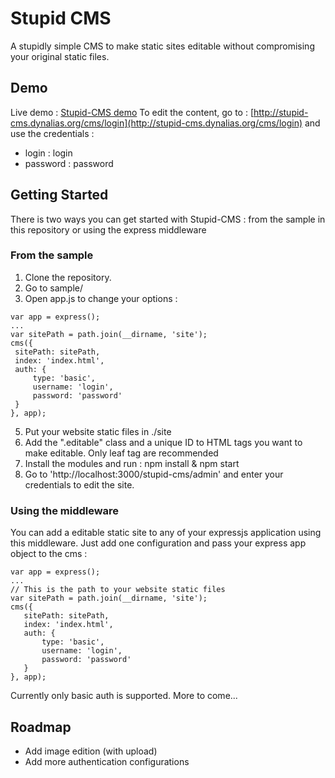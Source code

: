 # Stupid CMS
A stupidly simple CMS to make static sites editable without compromising your original static files.

## Demo
Live demo : [Stupid-CMS demo](http://stupid-cms.dynalias.org/)
To edit the content, go to : [http://stupid-cms.dynalias.org/cms/login](http://stupid-cms.dynalias.org/cms/login) and use the credentials :
* login : login
* password : password

## Getting Started
There is two ways you can get started with Stupid-CMS : from the sample in this repository or using the express middleware
### From the sample
 1. Clone the repository.
 2. Go to sample/
 3. Open app.js to change your options :
 
   ```
var app = express();
...
var sitePath = path.join(__dirname, 'site');
cms({
	sitePath: sitePath,
	index: 'index.html',
	auth: {
		type: 'basic',
		username: 'login',
		password: 'password'
	}
}, app);
```
 5. Put your website static files in ./site
 6. Add the ".editable" class and a unique ID to HTML tags you want to make editable. Only leaf tag are recommended
 7. Install the modules and run :
npm install & npm start
 8. Go to 'http://localhost:3000/stupid-cms/admin' and enter your credentials to edit the site.

### Using the middleware
You can add a editable static site to any of your expressjs application using this middleware. Just add one configuration and pass your express app object to the cms :
 ```
var app = express();
...
// This is the path to your website static files
var sitePath = path.join(__dirname, 'site');
cms({
	sitePath: sitePath,
	index: 'index.html',
	auth: {
		type: 'basic',
		username: 'login',
		password: 'password'
	}
}, app);
```
Currently only basic auth is supported. More to come...
## Roadmap

 - Add image edition (with upload)
 - Add more authentication configurations
